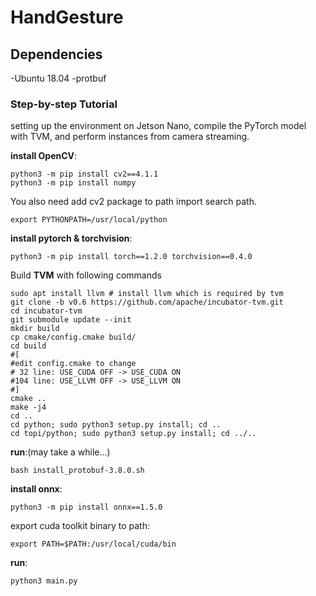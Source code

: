 # HandGesture

## Dependencies
-Ubuntu 18.04
-protbuf

### Step-by-step Tutorial

setting up the environment on Jetson Nano, compile the PyTorch model with TVM, and perform instances from camera streaming.

**install OpenCV**:
```
python3 -m pip install cv2==4.1.1
python3 -m pip install numpy
```
You also need add cv2 package to path import search path.
```
export PYTHONPATH=/usr/local/python
```

**install pytorch & torchvision**:
```
python3 -m pip install torch==1.2.0 torchvision==0.4.0
```
Build **TVM** with following commands
```
sudo apt install llvm # install llvm which is required by tvm
git clone -b v0.6 https://github.com/apache/incubator-tvm.git
cd incubator-tvm
git submodule update --init
mkdir build
cp cmake/config.cmake build/
cd build
#[
#edit config.cmake to change
# 32 line: USE_CUDA OFF -> USE_CUDA ON
#104 line: USE_LLVM OFF -> USE_LLVM ON
#]
cmake ..
make -j4
cd ..
cd python; sudo python3 setup.py install; cd ..
cd topi/python; sudo python3 setup.py install; cd ../..
```
**run**:(may take a while...)
```
bash install_protobuf-3.8.0.sh
```


**install onnx**:
```
python3 -m pip install onnx==1.5.0
```
export cuda toolkit binary to path:
```
export PATH=$PATH:/usr/local/cuda/bin
```
**run**:
```
python3 main.py
```
